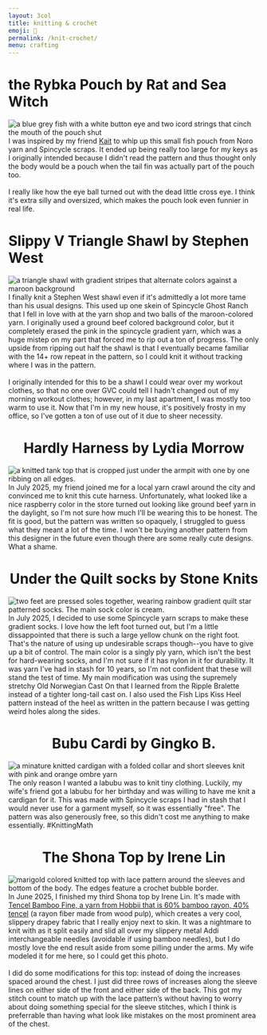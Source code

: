 ```yaml
---
layout: 3col
title: knitting & crochet
emoji: 🧶
permalink: /knit-crochet/
menu: crafting
---
```

<h1 style="display: flex; justify-content: center;">the Rybka Pouch by Rat and Sea Witch</h1>
<div class="two-col">
    <div>
        <img src="/graphics/crafting/Rybka-Pouch.png" alt="a blue grey fish with a white button eye and two icord strings that cinch the mouth of the pouch shut" title="the Rybka Pouch by Rat and Sea Witch" style="display: block; margin: auto;">
    </div>
    <div>
        I was inspired by my friend <a target="_blank" href="https://www.youtube.com/@minigru.studios">Kait</a> to whip up this small fish pouch from Noro yarn and Spincycle scraps. It ended up being really too large for my keys as I originally intended because I didn't read the pattern and thus thought only the body would be a pouch when the tail fin was actually part of the pouch too.
        <br>
        <br>
        I really like how the eye ball turned out with the dead little cross eye. I think it's extra silly and oversized, which makes the pouch look even funnier in real life.
    </div>
</div>
<h1 style="display: flex; justify-content: center;">Slippy V Triangle Shawl by Stephen West</h1>
<div class="two-col">
    <div>
        <img src="/graphics/crafting/slippy-v-triangle-shawl.png" alt="a triangle shawl with gradient stripes that alternate colors against a maroon background" title="Slippy V Triangle Shawl by Stephen West" style="display: block; margin: auto;">
    </div>
    <div>
        I finally knit a Stephen West shawl even if it's admittedly a lot more tame than his usual designs. This used up one skein of Spincycle Ghost Ranch that I fell in love with at the yarn shop and two balls of the maroon-colored yarn. I originally used a ground beef colored background color, but it completely erased the pink in the spincycle gradient yarn, which was a huge mistep on my part that forced me to rip out a ton of progress. The only upside from ripping out half the shawl is that I eventually became familiar with the 14+ row repeat in the pattern, so I could knit it without tracking where I was in the pattern.
        <br>
        <br>
        I originally intended for this to be a shawl I could wear over my workout clothes, so that no one over GVC could tell I hadn't changed out of my morning workout clothes; however, in my last apartment, I was mostly too warm to use it. Now that I'm in my new house, it's positively frosty in my office, so I've gotten a ton of use out of it due to sheer necessity.
    </div>
</div>
<h1 style="display: flex; justify-content: center;">Hardly Harness by Lydia Morrow</h1>
<div class="two-col">
    <div>
        <img src="/graphics/crafting/hardly-harness.png" alt="a knitted tank top that is cropped just under the armpit with one by one ribbing on all edges." title="Hardly Harness by Lydia Morrow" style="display: block; margin: auto;">
    </div>
    <div>
        In July 2025, my friend joined me for a local yarn crawl around the city and convinced me to knit this cute harness. Unfortunately, what looked like a nice raspberry color in the store turned out looking like ground beef yarn in the daylight, so I'm not sure how much I'll be wearing this to be honest. The fit is good, but the pattern was written so opaquely, I struggled to guess what they meant a lot of the time. I won't be buying another pattern from this designer in the future even though there are some really cute designs. What a shame. 
    </div>
</div>
<h1 style="display: flex; justify-content: center;">Under the Quilt socks by Stone Knits</h1>
<div class="two-col">
    <div>
        <img src="/graphics/crafting/under-the-quilt-socks.png" alt="two feet are pressed soles together, wearing rainbow gradient quilt star patterned socks. The main sock color is cream." title="Under the Quilt socks by Stone Knits" style="display: block; margin: auto;">
    </div>
    <div>
        In July 2025, I decided to use some Spincycle yarn scraps to make these gradient socks. I love how the left foot turned out, but I'm a little dissappointed that there is such a large yellow chunk on the right foot. That's the nature of using up undesirable scraps though--you have to give up a bit of control. The main color is a singly ply yarn, which isn't the best for hard-wearing socks, and I'm not sure if it has nylon in it for durability. It was yarn I've had in stash for 10 years, so I'm not confident that these will stand the test of time. My main modification was using the supremely stretchy Old Norwegian Cast On that I learned from the Ripple Bralette instead of a tighter long-tail cast on. I also used the Fish Lips Kiss Heel pattern instead of the heel as written in the pattern because I was getting weird holes along the sides. 
    </div>
</div>
<h1 style="display: flex; justify-content: center;">Bubu Cardi by Gingko B.</h1>
<div class="two-col">
    <div>
        <img src="/graphics/crafting/labubu-cardigan.png" alt="a minature knitted cardigan with a folded collar and short sleeves knit with pink and orange ombre yarn" title="Bubu Cardi by Gingko B." style="display: block; margin: auto;">
    </div>
    <div>
        The only reason I wanted a labubu was to knit tiny clothing. Luckily, my wife's friend got a labubu for her birthday and was willing to have me knit a cardigan for it. This was made with Spincycle scraps I had in stash that I would never use for a garment myself, so it was essentially "free". The pattern was also generously free, so this didn't cost me anything to make essentially. #KnittingMath
    </div>
</div>
<h1 style="display: flex; justify-content: center;">The Shona Top by Irene Lin</h1>
<div class="two-col">
    <div>
        <img src="/graphics/crafting/shona_top.png" alt="marigold colored knitted top with lace pattern around the sleeves and bottom of the body. The edges feature a crochet bubble border." title="The Shona Top by Irene Lin" style="display: block; margin: auto;">
    </div>
    <div>
        In June 2025, I finished my third Shona top by Irene Lin. It's made with <a target="_blank" href="https://hobbii.com/products/hp-1000996-tencel">Tencel Bamboo Fine, a yarn from Hobbii that is 60% bamboo rayon, 40% tencel</a> (a rayon fiber made from wood pulp), which creates a very cool, slippery drapey fabric that I really enjoy next to skin. It was a nightmare to knit with as it split easily and slid all over my slippery metal Addi interchangeable needles (avoidable if using bamboo needles), but I do mostly love the end result aside from some pilling under the arms. My wife modeled it for me here, so I could get this photo.
        <br>
        <br>
        I did do some modifications for this top: instead of doing the increases spaced around the chest. I just did three rows of increases along the sleeve lines on either side of the front and either side of the back. This got my stitch count to match up with the lace pattern’s without having to worry about doing something special for the sleeve stitches, which I think is preferrable than having what look like mistakes on the most prominent area of the chest.
    </div>
</div>